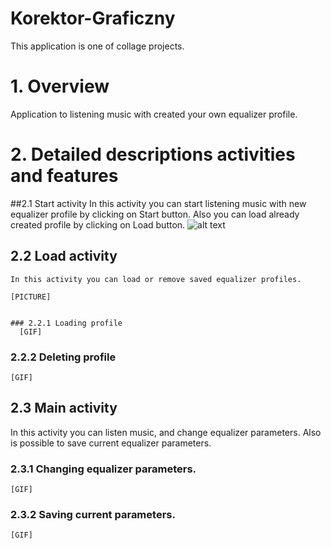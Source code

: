 # Korektor-Graficzny
This application is one of collage projects.


# 1. Overview
  Application to listening music with created your own equalizer profile.
  

# 2. Detailed descriptions activities and features

  ##2.1 Start activity
    In this activity you can start listening music with new equalizer profile by clicking on Start button.
    Also you can load already created profile by clicking on Load button.
    ![alt text](https://raw.githubusercontent.com/MarcinGrzeszczak-Portfolio/Korektor-Graficzny/master/screenshots/StartActivity.gif)
    
    
 ## 2.2 Load activity
    In this activity you can load or remove saved equalizer profiles.
    
    [PICTURE]
 
 
    ### 2.2.1 Loading profile
      [GIF]
   
   
   ### 2.2.2 Deleting profile
    [GIF]

## 2.3 Main activity
   In this activity you can listen music, and change equalizer parameters.
   Also is possible to save current equalizer parameters.
   
   ### 2.3.1 Changing equalizer parameters.
    [GIF]
   
   ### 2.3.2 Saving current parameters.
    [GIF]
   
   
   
   
   
